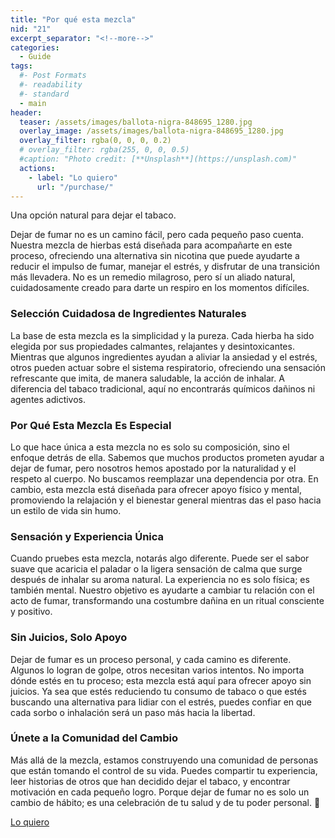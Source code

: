 ```yaml
---
title: "Por qué esta mezcla"
nid: "21"
excerpt_separator: "<!--more-->"
categories:
  - Guide
tags:
  #- Post Formats
  #- readability
  #- standard
  - main
header:
  teaser: /assets/images/ballota-nigra-848695_1280.jpg
  overlay_image: /assets/images/ballota-nigra-848695_1280.jpg
  overlay_filter: rgba(0, 0, 0, 0.2)
  # overlay_filter: rgba(255, 0, 0, 0.5)
  #caption: "Photo credit: [**Unsplash**](https://unsplash.com)"
  actions:
    - label: "Lo quiero"
      url: "/purchase/"
---
```

Una opción natural para dejar el tabaco.
<!--more-->

Dejar de fumar no es un camino fácil, pero cada pequeño paso cuenta. Nuestra mezcla de hierbas está diseñada para acompañarte en este proceso, ofreciendo una alternativa sin nicotina que puede ayudarte a reducir el impulso de fumar, manejar el estrés, y disfrutar de una transición más llevadera. No es un remedio milagroso, pero sí un aliado natural, cuidadosamente creado para darte un respiro en los momentos difíciles.

### **Selección Cuidadosa de Ingredientes Naturales**  
La base de esta mezcla es la simplicidad y la pureza. Cada hierba ha sido elegida por sus propiedades calmantes, relajantes y desintoxicantes. Mientras que algunos ingredientes ayudan a aliviar la ansiedad y el estrés, otros pueden actuar sobre el sistema respiratorio, ofreciendo una sensación refrescante que imita, de manera saludable, la acción de inhalar. A diferencia del tabaco tradicional, aquí no encontrarás químicos dañinos ni agentes adictivos.

### **Por Qué Esta Mezcla Es Especial**  
Lo que hace única a esta mezcla no es solo su composición, sino el enfoque detrás de ella. Sabemos que muchos productos prometen ayudar a dejar de fumar, pero nosotros hemos apostado por la naturalidad y el respeto al cuerpo. No buscamos reemplazar una dependencia por otra. En cambio, esta mezcla está diseñada para ofrecer apoyo físico y mental, promoviendo la relajación y el bienestar general mientras das el paso hacia un estilo de vida sin humo.

### **Sensación y Experiencia Única**  
Cuando pruebes esta mezcla, notarás algo diferente. Puede ser el sabor suave que acaricia el paladar o la ligera sensación de calma que surge después de inhalar su aroma natural. La experiencia no es solo física; es también mental. Nuestro objetivo es ayudarte a cambiar tu relación con el acto de fumar, transformando una costumbre dañina en un ritual consciente y positivo.

### **Sin Juicios, Solo Apoyo**  
Dejar de fumar es un proceso personal, y cada camino es diferente. Algunos lo logran de golpe, otros necesitan varios intentos. No importa dónde estés en tu proceso; esta mezcla está aquí para ofrecer apoyo sin juicios. Ya sea que estés reduciendo tu consumo de tabaco o que estés buscando una alternativa para lidiar con el estrés, puedes confiar en que cada sorbo o inhalación será un paso más hacia la libertad.

### **Únete a la Comunidad del Cambio**  
Más allá de la mezcla, estamos construyendo una comunidad de personas que están tomando el control de su vida. Puedes compartir tu experiencia, leer historias de otros que han decidido dejar el tabaco, y encontrar motivación en cada pequeño logro. Porque dejar de fumar no es solo un cambio de hábito; es una celebración de tu salud y de tu poder personal. 🌱  

[Lo quiero](../../purchase/)
